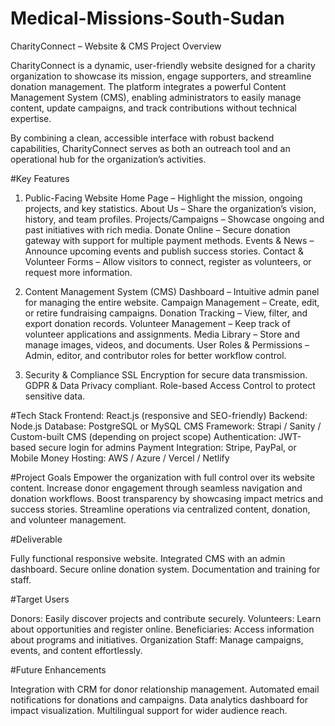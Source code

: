 # Medical-Missions-South-Sudan
CharityConnect – Website & CMS
Project Overview

CharityConnect is a dynamic, user-friendly website designed for a charity organization to showcase its mission, engage supporters, and streamline donation management. The platform integrates a powerful Content Management System (CMS), enabling administrators to easily manage content, update campaigns, and track contributions without technical expertise.

By combining a clean, accessible interface with robust backend capabilities, CharityConnect serves as both an outreach tool and an operational hub for the organization’s activities.

#Key Features
1. Public-Facing Website
Home Page – Highlight the mission, ongoing projects, and key statistics.
About Us – Share the organization’s vision, history, and team profiles.
Projects/Campaigns – Showcase ongoing and past initiatives with rich media.
Donate Online – Secure donation gateway with support for multiple payment methods.
Events & News – Announce upcoming events and publish success stories.
Contact & Volunteer Forms – Allow visitors to connect, register as volunteers, or request more information.

2. Content Management System (CMS)
Dashboard – Intuitive admin panel for managing the entire website.
Campaign Management – Create, edit, or retire fundraising campaigns.
Donation Tracking – View, filter, and export donation records.
Volunteer Management – Keep track of volunteer applications and assignments.
Media Library – Store and manage images, videos, and documents.
User Roles & Permissions – Admin, editor, and contributor roles for better workflow control.

3. Security & Compliance
SSL Encryption for secure data transmission.
GDPR & Data Privacy compliant.
Role-based Access Control to protect sensitive data.

#Tech Stack
Frontend: React.js  (responsive and SEO-friendly)
Backend: Node.js 
Database: PostgreSQL or MySQL
CMS Framework: Strapi / Sanity / Custom-built CMS (depending on project scope)
Authentication: JWT-based secure login for admins
Payment Integration: Stripe, PayPal, or Mobile Money
Hosting: AWS / Azure / Vercel / Netlify

#Project Goals
Empower the organization with full control over its website content.
Increase donor engagement through seamless navigation and donation workflows.
Boost transparency by showcasing impact metrics and success stories.
Streamline operations via centralized content, donation, and volunteer management.

#Deliverable

Fully functional responsive website.
Integrated CMS with an admin dashboard.
Secure online donation system.
Documentation and training for staff.

#Target Users

Donors: Easily discover projects and contribute securely.
Volunteers: Learn about opportunities and register online.
Beneficiaries: Access information about programs and initiatives.
Organization Staff: Manage campaigns, events, and content effortlessly.

#Future Enhancements

Integration with CRM for donor relationship management.
Automated email notifications for donations and campaigns.
Data analytics dashboard for impact visualization.
Multilingual support for wider audience reach.
